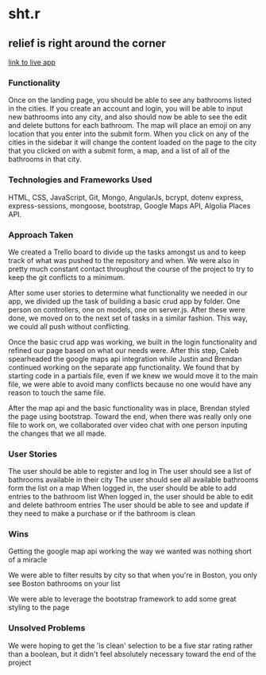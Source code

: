# sht.r
## relief is right around the corner

[link to live app](https://shtr.herokuapp.com/)

### Functionality
Once on the landing page, you should be able to see any bathrooms listed in the cities. If you create an account and login, you will be able to input new bathrooms into any city, and also should now be able to see the edit and delete buttons for each bathroom. The map will place an emoji on any location that you enter into the submit form. When you click on any of the cities in the sidebar it will change the content loaded on the page to the city that you clicked on with a submit form, a map, and a list of all of the bathrooms in that city.

### Technologies and Frameworks Used
HTML, CSS, JavaScript, Git, Mongo, AngularJs, bcrypt, dotenv express, express-sessions, mongoose, bootstrap, Google Maps API, Algolia Places API.

### Approach Taken
We created a Trello board to divide up the tasks amongst us and to keep track of what was pushed to the repository and when.  We were also in pretty much constant contact throughout the course of the project to try to keep the git conflicts to a minimum.

After some user stories to determine what functionality we needed in our app, we divided up the task of building a basic crud app by folder.  One person on controllers, one on models, one on server.js.  After these were done, we moved on to the next set of tasks in a similar fashion. This way, we could all push without conflicting.  

Once the basic crud app was working, we built in the login functionality and refined our page based on what our needs were.  After this step, Caleb spearheaded the google maps api integration while Justin and Brendan continued working on the separate app functionality.  We found that by starting code in a partials file, even if we knew we would move it to the main file, we were able to avoid many conflicts because no one would have any reason to touch the same file.

After the map api and the basic functionality was in place, Brendan styled the page using bootstrap.  Toward the end, when there was really only one file to work on, we collaborated over video chat with one person inputing the changes that we all made.

### User Stories
The user should be able to register and log in
The user should see a list of bathrooms available in their city
The user should see all available bathrooms form the list on a map
When logged in, the user should be able to add entries to the bathroom list
When logged in, the user should be able to edit and delete bathroom entries
The user should be able to see and update if they need to make a purchase or if the bathroom is clean

### Wins
Getting the google map api working the way we wanted was nothing short of a miracle

We were able to filter results by city so that when you're in Boston, you only see Boston bathrooms on your list

We were able to leverage the bootstrap framework to add some great styling to the page

### Unsolved Problems

We were hoping to get the 'is clean' selection to be a five star rating rather than a boolean, but it didn't feel absolutely necessary toward the end of the project
